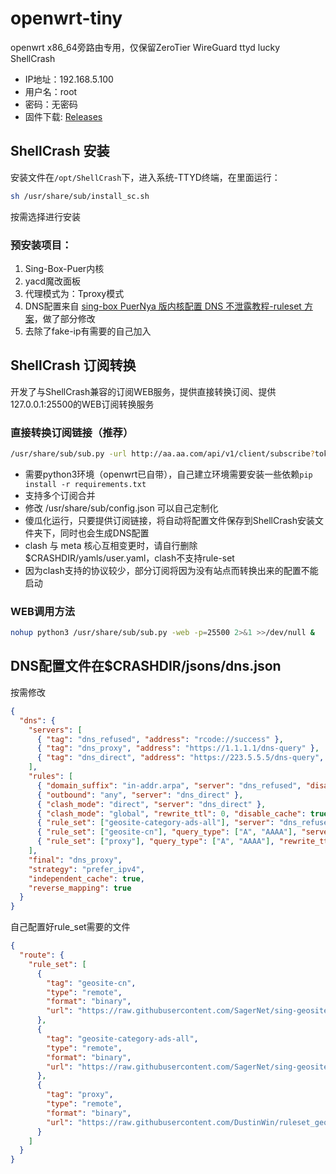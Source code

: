 # openwrt-tiny
openwrt x86_64旁路由专用，仅保留ZeroTier WireGuard ttyd lucky ShellCrash

- IP地址：192.168.5.100
- 用户名：root
- 密码：无密码
- 固件下载: [Releases](https://github.com/cgistar/openwrt-tiny/releases)

## ShellCrash 安装
安装文件在`/opt/ShellCrash`下，进入系统-TTYD终端，在里面运行：
```sh
sh /usr/share/sub/install_sc.sh
```
按需选择进行安装

### 预安装项目：
1. Sing-Box-Puer内核
2. yacd魔改面板
3. 代理模式为：Tproxy模式
4. DNS配置来自 [sing-box PuerNya 版内核配置 DNS 不泄露教程-ruleset 方案](https://github.com/DustinWin/clash_singbox-tutorials/blob/main/%E6%95%99%E7%A8%8B%E5%90%88%E9%9B%86/sing-box/%E8%BF%9B%E9%98%B6%E7%AF%87/sing-box%20PuerNya%20%E7%89%88%E5%86%85%E6%A0%B8%E9%85%8D%E7%BD%AE%20DNS%20%E4%B8%8D%E6%B3%84%E9%9C%B2%E6%95%99%E7%A8%8B-ruleset%20%E6%96%B9%E6%A1%88.md)，做了部分修改
5. 去除了fake-ip有需要的自己加入

## ShellCrash 订阅转换
开发了与ShellCrash兼容的订阅WEB服务，提供直接转换订阅、提供127.0.0.1:25500的WEB订阅转换服务
### 直接转换订阅链接（推荐）
```sh
/usr/share/sub/sub.py -url http://aa.aa.com/api/v1/client/subscribe?token=feed5  http://bb.bb.com/api/v1/client/subscribe?token=dsfd
```
- 需要python3环境（openwrt已自带），自己建立环境需要安装一些依赖`pip install -r requirements.txt`
- 支持多个订阅合并
- 修改 /usr/share/sub/config.json 可以自己定制化
- 傻瓜化运行，只要提供订阅链接，将自动将配置文件保存到ShellCrash安装文件夹下，同时也会生成DNS配置
- clash 与 meta 核心互相变更时，请自行删除$CRASHDIR/yamls/user.yaml，clash不支持rule-set
- 因为clash支持的协议较少，部分订阅将因为没有站点而转换出来的配置不能启动

### WEB调用方法
```sh
nohup python3 /usr/share/sub/sub.py -web -p=25500 2>&1 >>/dev/null &
```

## DNS配置文件在$CRASHDIR/jsons/dns.json
按需修改
```json
{
  "dns": {
    "servers": [
      { "tag": "dns_refused", "address": "rcode://success" },
      { "tag": "dns_proxy", "address": "https://1.1.1.1/dns-query" },
      { "tag": "dns_direct", "address": "https://223.5.5.5/dns-query", "detour": "DIRECT" }
    ],
    "rules": [
      { "domain_suffix": "in-addr.arpa", "server": "dns_refused", "disable_cache": true },
      { "outbound": "any", "server": "dns_direct" },
      { "clash_mode": "direct", "server": "dns_direct" },
      { "clash_mode": "global", "rewrite_ttl": 0, "disable_cache": true, "server": "dns_proxy" },
      { "rule_set": ["geosite-category-ads-all"], "server": "dns_refused" },
      { "rule_set": ["geosite-cn"], "query_type": ["A", "AAAA"], "server": "dns_direct" },
      { "rule_set": ["proxy"], "query_type": ["A", "AAAA"], "rewrite_ttl": 0, "disable_cache": true, "server": "dns_proxy" }
    ],
    "final": "dns_proxy",
    "strategy": "prefer_ipv4",
    "independent_cache": true,
    "reverse_mapping": true
  }
}
```

自己配置好rule_set需要的文件
```json
{
  "route": {
    "rule_set": [
      {
        "tag": "geosite-cn",
        "type": "remote",
        "format": "binary",
        "url": "https://raw.githubusercontent.com/SagerNet/sing-geosite/rule-set/geosite-cn.srs"
      },
      {
        "tag": "geosite-category-ads-all",
        "type": "remote",
        "format": "binary",
        "url": "https://raw.githubusercontent.com/SagerNet/sing-geosite/rule-set/geosite-category-ads-all.srs"
      },
      {
        "tag": "proxy",
        "type": "remote",
        "format": "binary",
        "url": "https://raw.githubusercontent.com/DustinWin/ruleset_geodata/sing-box-ruleset/proxy.srs"
      }
    ]
  }
}
```
